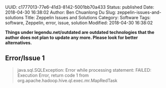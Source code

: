 UUID: c1777013-77e6-41d3-8142-5001bb70a433
Status: published
Date: 2018-04-30 16:38:02
Author: Ben Chuanlong Du
Slug: zeppelin-issues-and-solutions
Title: Zeppelin Issues and Solutions
Category: Software
Tags: software, Zeppelin, error, issue, solution
Modified: 2018-04-30 16:38:02

**Things under legendu.net/outdated are outdated technologies that the author does not plan to update any more. Please look for better alternatives.**

## Error/Issue 1

> java.sql.SQLException: Error while processing statement: FAILED: Execution Error, return code 1 from org.apache.hadoop.hive.ql.exec.mr.MapRedTask
